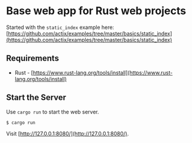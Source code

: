 # Base web app for Rust web projects

Started with the `static_index` example here: [https://github.com/actix/examples/tree/master/basics/static_index](https://github.com/actix/examples/tree/master/basics/static_index)

## Requirements

- Rust - [https://www.rust-lang.org/tools/install](https://www.rust-lang.org/tools/install)

## Start the Server

Use `cargo run` to start the web server.
```
$ cargo run
```

Visit [http://127.0.0.1:8080/](http://127.0.0.1:8080/).